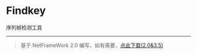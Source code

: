 # Findkey
序列帧检测工具

-------------------------
> 基于.NetFrameWork 2.0 编写，如有需要，[点此下载(2.0&3.5)](https://download.microsoft.com/download/7/0/3/703455ee-a747-4cc8-bd3e-98a615c3aedb/dotNetFx35setup.exe)